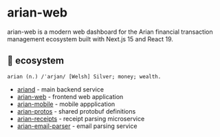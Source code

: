 # arian-web

arian-web is a modern web dashboard for the Arian financial transaction management ecosystem built with Next.js 15 and React 19.

## 🌱 ecosystem

```definition
arian (n.) /ˈarjan/ [Welsh] Silver; money; wealth.
```

- [ariand](https://github.com/xhos/ariand) - main backend service
- [arian-web](https://github.com/xhos/arian-web) - frontend web application
- [arian-mobile](https://github.com/xhos/arian-mobile) - mobile appplication
- [arian-protos](https://github.com/xhos/arian-protos) - shared protobuf definitions
- [arian-receipts](https://github.com/xhos/arian-receipts) - receipt parsing microservice
- [arian-email-parser](https://github.com/xhos/arian-email-parser) - email parsing service
